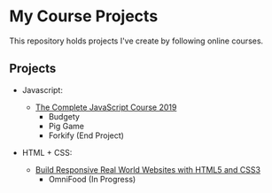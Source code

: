 # My Course Projects
This repository holds projects I've create by following online courses. 

## Projects
* Javascript:
  * [The Complete JavaScript Course 2019](https://www.udemy.com/the-complete-javascript-course/)
    * Budgety
    * Pig Game 
    * Forkify (End Project)
  
* HTML + CSS:
  * [Build Responsive Real World Websites with HTML5 and CSS3](https://www.udemy.com/design-and-develop-a-killer-website-with-html5-and-css3/)
    * OmniFood (In Progress)
